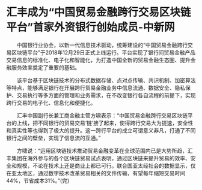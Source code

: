 # 汇丰成为“中国贸易金融跨行交易区块链平台”首家外资银行创始成员-中新网

　　中国银行业协会，以新一代信息技术驱动，统筹建设的“中国贸易金融跨行交易区块链平台”于2018年12月29日正式上线运行。平台实现了银行间贸易金融产品交易信息的标准化、电子化和智能化，为打造中国全新的贸易金融生态圈、提升金融服务效率奠定了重要的基础。

　　该平台基于区块链技术的分布式数据存储、点对点传输、共识机制、加密算法等特点，能够满足银行在开展跨行贸易金融业务中信息流通、数据安全、隐私保护、交易执行等多方面的管理和业务需求，在不改变银行各自流程的前提下，实现跨行交易的电子化、信息化和便捷化。

　　汇丰中国副行长兼工商金融主管方啸表示：“中国贸易金融跨行交易区块链平台的上线，把不同银行的贸易交易‘链’接了起来，使得跨行交易大为提速，安全性和真实性等也得到了极大的提升。这一跨行平台的成立可谓意义非凡，打通了不同银行之间的壁垒，实现了信息流的互通。”

　　方啸说：“运用区块链技术推动贸易金融变革在全球范围内已是大势所趋，汇丰集团在海外参与的各个区块链贸易试点表明，通过区块链来提升贸易的效率、安全和规模，不论在技术上还是商业上都已可行。联合国亚太经社会的数据显示，仅在亚太地区，通过数字技术改革贸易相关的文件传输，有望每年缩短交易时间44%，节省成本31%。”(完)
